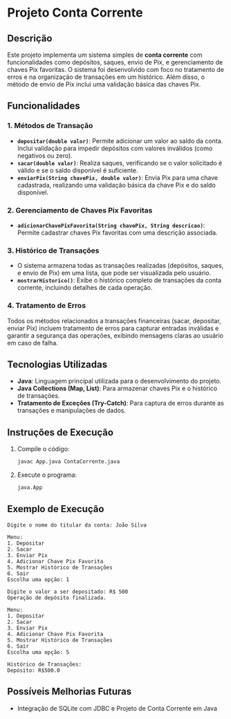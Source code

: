 # Projeto Conta Corrente

## Descrição
Este projeto implementa um sistema simples de **conta corrente** com funcionalidades como depósitos, saques, envio de Pix, e gerenciamento de chaves Pix favoritas. O sistema foi desenvolvido com foco no tratamento de erros e na organização de transações em um histórico. Além disso, o método de envio de Pix inclui uma validação básica das chaves Pix.

## Funcionalidades

### 1. **Métodos de Transação**
- **`depositar(double valor)`**: Permite adicionar um valor ao saldo da conta. Inclui validação para impedir depósitos com valores inválidos (como negativos ou zero).
- **`sacar(double valor)`**: Realiza saques, verificando se o valor solicitado é válido e se o saldo disponível é suficiente.
- **`enviarPix(String chavePix, double valor)`**: Envia Pix para uma chave cadastrada, realizando uma validação básica da chave Pix e do saldo disponível.

### 2. **Gerenciamento de Chaves Pix Favoritas**
- **`adicionarChavePixFavorita(String chavePix, String descricao)`**: Permite cadastrar chaves Pix favoritas com uma descrição associada.

### 3. **Histórico de Transações**
- O sistema armazena todas as transações realizadas (depósitos, saques, e envio de Pix) em uma lista, que pode ser visualizada pelo usuário.
- **`mostrarHistorico()`**: Exibe o histórico completo de transações da conta corrente, incluindo detalhes de cada operação.

### 4. **Tratamento de Erros**
Todos os métodos relacionados a transações financeiras (sacar, depositar, enviar Pix) incluem tratamento de erros para capturar entradas inválidas e garantir a segurança das operações, exibindo mensagens claras ao usuário em caso de falha.

## Tecnologias Utilizadas
- **Java**: Linguagem principal utilizada para o desenvolvimento do projeto.
- **Java Collections (Map, List)**: Para armazenar chaves Pix e o histórico de transações.
- **Tratamento de Exceções (Try-Catch)**: Para captura de erros durante as transações e manipulações de dados.

## Instruções de Execução
1. Compile o código:
   ```bash
   javac App.java ContaCorrente.java
   ```
2. Execute o programa:
   ```bash
   java.App
   ```
## Exemplo de Execução
```text
Digite o nome do titular da conta: João Silva

Menu:
1. Depositar
2. Sacar
3. Enviar Pix
4. Adicionar Chave Pix Favorita
5. Mostrar Histórico de Transações
6. Sair
Escolha uma opção: 1

Digite o valor a ser depositado: R$ 500
Operação de depósito finalizada.

Menu:
1. Depositar
2. Sacar
3. Enviar Pix
4. Adicionar Chave Pix Favorita
5. Mostrar Histórico de Transações
6. Sair
Escolha uma opção: 5

Histórico de Transações:
Depósito: R$500.0
```

## Possíveis Melhorias Futuras
- Integração de SQLite com JDBC e Projeto de Conta Corrente em Java
